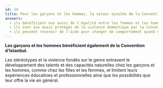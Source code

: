 ```yaml
---
id: 14
title: Pour les garçons et les hommes, la valeur ajoutée de la Convention d’Istanbul, c’est que
answers:
  - ils bénéficient eux aussi de l'égalité entre les femmes et les hommes et de l'élimination des stéréotypes fondés sur le genre que prône la Convention
  - ils sont eux aussi protégés de la violence domestique par la Convention
  - ils peuvent recevoir de l'aide pour changer de comportement quand et s'ils en ont besoin
---
```

**Les garçons et les hommes bénéficient également de la Convention d'Istanbul.**

Les stéréotypes et la violence fondés sur le genre entravent le développement
des talents et des capacités naturelles chez les garçons et les hommes, comme
chez les filles et les femmes, et limitent leurs expériences éducatives et
professionnelles ainsi que les possibilités que leur offre la vie en général.
